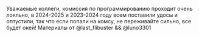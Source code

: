 Уважаемые коллеги, комиссия по программированию проходит очень лояльно, в 2024-2025 и 2023-2024 году всем поставили удосы и отпустили, так что если попали на комсу, не переживайте сильно, все будет окей! Материалы от @last_flibuster && @luno3301
